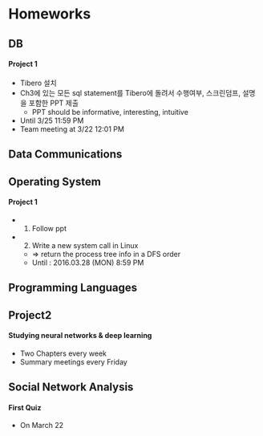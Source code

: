 # Homeworks

## DB

#### Project 1

* Tibero 설치
* Ch3에 있는 모든 sql statement를 Tibero에 돌려서 수행여부, 스크린덤프, 설명을 포함한 PPT 제출
    * PPT should be informative, interesting, intuitive
* Until 3/25 11:59 PM
* Team meeting at 3/22 12:01 PM

## Data Communications

## Operating System

#### Project 1

* 1. Follow ppt
* 2. Write a new system call in Linux
    * => return the process tree info in a DFS order
    * Until : 2016.03.28 (MON) 8:59 PM

## Programming Languages

## Project2

#### Studying neural networks & deep learning

* Two Chapters every week
* Summary meetings every Friday

## Social Network Analysis

#### First Quiz

* On March 22